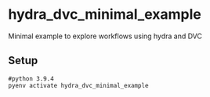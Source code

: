 # hydra_dvc_minimal_example
Minimal example to explore workflows using hydra and DVC

## Setup
```
#python 3.9.4
pyenv activate hydra_dvc_minimal_example
```


